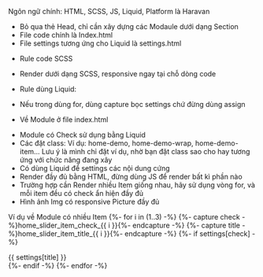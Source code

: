 Ngôn ngữ chính: HTML, SCSS, JS, Liquid, Platform là Haravan
- Bỏ qua thẻ Head, chỉ cần xây dựng các Modaule dưới dạng Section
- File code chính là Index.html
- File settings tương ứng cho Liquid là settings.html

* Rule code SCSS
- Render dưới dạng SCSS, responsive ngay tại chỗ dòng code

* Rule dùng Liquid:
- Nếu trong dùng for, dùng capture bọc settings chứ đừng dùng assign

* Về Module ở file index.html
- Module có Check sử dụng bằng Liquid
- Các đặt class: Ví dụ: home-demo, home-demo-wrap, home-demo-item... Lưu ý là mình chỉ đặt ví dụ, nhờ bạn đặt class sao cho hay tương ứng với chức năng đang xây
- Có dùng Liquid để settings các nội dung cứng
- Render đầy đủ bằng HTML, đừng dùng JS để render bất kì phần nào
- Trường hợp cần Render nhiều Item giống nhau, hãy sử dụng vòng for, và mỗi item đều có check ẩn hiện đầy đủ
- Hình ảnh Img có responsive Picture đầy đủ

 Ví dụ về Module có nhiều Item
{%- for i in (1..3) -%}
	{%- capture check -%}home_slider_item_check_{{ i }}{%- endcapture -%}
	{%- capture title -%}home_slider_item_title_{{ i }}{%- endcapture -%}
	{%- if settings[check] -%}
	<div class="home-demo">{{ settings[title] }}</div>
	{%- endif -%}
{%- endfor -%}
